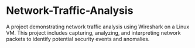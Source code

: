 # Network-Traffic-Analysis
A project demonstrating network traffic analysis using Wireshark on a Linux VM. This project includes capturing, analyzing, and interpreting network packets to identify potential security events and anomalies.
